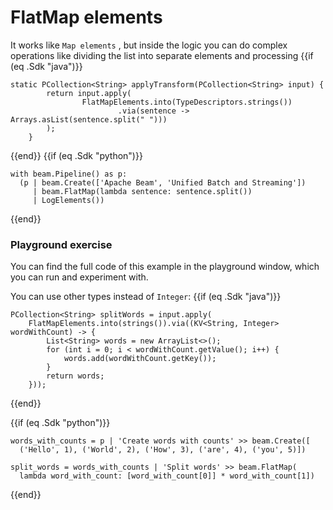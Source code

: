 <!--
Licensed under the Apache License, Version 2.0 (the "License");
you may not use this file except in compliance with the License.
You may obtain a copy of the License at
http://www.apache.org/licenses/LICENSE-2.0
Unless required by applicable law or agreed to in writing, software
distributed under the License is distributed on an "AS IS" BASIS,
WITHOUT WARRANTIES OR CONDITIONS OF ANY KIND, either express or implied.
See the License for the specific language governing permissions and
limitations under the License.
-->
# FlatMap elements

It works like `Map elements` , but inside the logic you can do complex operations like dividing the list into separate elements and processing
{{if (eq .Sdk "java")}}
```
static PCollection<String> applyTransform(PCollection<String> input) {
        return input.apply(
                FlatMapElements.into(TypeDescriptors.strings())
                        .via(sentence -> Arrays.asList(sentence.split(" ")))
        );
    }
```
{{end}}
{{if (eq .Sdk "python")}}
```
with beam.Pipeline() as p:
  (p | beam.Create(['Apache Beam', 'Unified Batch and Streaming'])
     | beam.FlatMap(lambda sentence: sentence.split())
     | LogElements())
```
{{end}}
### Playground exercise

You can find the full code of this example in the playground window, which you can run and experiment with.

You can use other types instead of `Integer`:
{{if (eq .Sdk "java")}}
```
PCollection<String> splitWords = input.apply(
    FlatMapElements.into(strings()).via((KV<String, Integer> wordWithCount) -> {
        List<String> words = new ArrayList<>();
        for (int i = 0; i < wordWithCount.getValue(); i++) {
            words.add(wordWithCount.getKey());
        }
        return words;
    }));
```
{{end}}

{{if (eq .Sdk "python")}}
```
words_with_counts = p | 'Create words with counts' >> beam.Create([
  ('Hello', 1), ('World', 2), ('How', 3), ('are', 4), ('you', 5)])

split_words = words_with_counts | 'Split words' >> beam.FlatMap(
  lambda word_with_count: [word_with_count[0]] * word_with_count[1])
```
{{end}}
